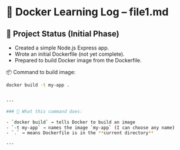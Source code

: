 # 🚀 Docker Learning Log – file1.md

## 📌 Project Status (Initial Phase)

- Created a simple Node.js Express app.
- Wrote an initial Dockerfile (not yet complete).
- Prepared to build Docker image from the Dockerfile.

📦 Command to build image:
```bash
docker build -t my-app .


---

### 📌 What this command does:

- `docker build` → tells Docker to build an image  
- `-t my-app` → names the image `my-app` (I can choose any name)  
- `.` → means Dockerfile is in the **current directory**

---

